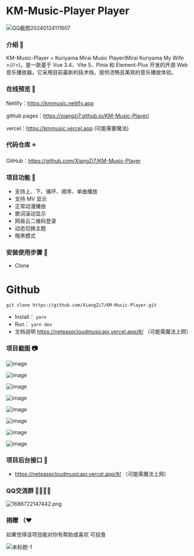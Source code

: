 # KM-Music-Player Player

![QQ截图20240124111607](https://github.com/XiangZi7/KM-Music-Player/assets/67356803/9e5d2a7c-c63f-4b8b-bb21-d19522d99742)


### 介绍 📖

KM-Music-Player = Kuriyama Mirai Music Player(Mirai Kuriyama My Wife >///<)，是一款基于 Vue 3.4、Vite 5、Pinia 和 Element-Plus 开发的开源 Web 音乐播放器。它采用目前最新的技术栈，提供流畅且美观的音乐播放体验。

### 在线预览 👀

Netlify：<https://kmmusic.netlify.app>

github pages：<https://xiangzi7.github.io/KM-Music-Player/>

vercel：<https://kmmusic.vercel.app> (可能需要魔法)

### 代码仓库 ⭐

GitHub：<https://github.com/XiangZi7/KM-Music-Player>

### 项目功能 🔨

- 支持上、下、循环、顺序、单曲播放
- 支持 MV 显示
- 正常动漫播放
- 歌词滚动显示
- 网易云二维码登录
- 动态切换主题
- 暗黑模式


### 安装使用步骤 📔

*   Clone

# Github

`git clone https://github.com/XiangZi7/KM-Music-Player.git`

*   Install：
    `yarn`
*   Run：
    `yarn dev`
*   文档说明
    <https://neteasecloudmusicapi.vercel.app/#/>  （可能需魔法上网）

### 项目截图 📷

![image](https://github.com/XiangZi7/KM-Music-Player/assets/67356803/1f69de68-1951-4909-8fba-70ab5ad74d3d)

![image](https://github.com/XiangZi7/KM-Music-Player/assets/67356803/c3ff41dc-ba3e-4b5f-a50a-19db239345a3)

![image](https://github.com/XiangZi7/KM-Music-Player/assets/67356803/05b0ec6b-e6bc-4268-815c-c41656bc17d0)

![image](https://github.com/XiangZi7/KM-Music-Player/assets/67356803/41140b04-f881-443c-a469-ddc95a39cd83)

![image](https://github.com/XiangZi7/KM-Music-Player/assets/67356803/a532a28f-8bd3-4fb5-b795-b100a54b0e83)

![image](https://github.com/XiangZi7/KM-Music-Player/assets/67356803/5b0b8baa-1f38-4b2d-8046-e1528d6902c3)

![image](https://github.com/XiangZi7/KM-Music-Player/assets/67356803/b386941d-a551-4f6b-979a-7dc9e0c84314)

![image](https://github.com/XiangZi7/KM-Music-Player/assets/67356803/4b4d24d4-4dba-4b0d-9c4c-05d30a85e1ac)


### 项目后台接口 🧩

*   <https://neteasecloudmusicapi.vercel.app/#/>  （可能需魔法上网）

### QQ交流群 👨‍👨‍👦‍👦

![1686722147442.png](https://p6-juejin.byteimg.com/tos-cn-i-k3u1fbpfcp/2ef2a97c45df4a6fa5c78b34a28a42fc~tplv-k3u1fbpfcp-watermark.image#?w=238\&h=250\&s=10821\&e=png\&a=1\&b=f8f8f8)

### 捐赠 （❤

如果觉得该项目能对你有帮助或喜欢 可投食

![未标题-1](https://github.com/XiangZi7/KM-Music-Player/assets/67356803/023181cb-037d-434e-9ea6-1a3c2bcb52f6)


